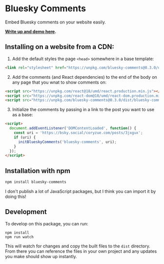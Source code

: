 # Bluesky Comments

Embed Bluesky comments on your website easily.

**[Write up and demo here](https://coryzue.com/writing/bluesky-comments).**


## Installing on a website from a CDN:

1. Add the default styles the page `<head>` somewhere in a base template:

```html
<link rel="stylesheet" href="https://unpkg.com/bluesky-comments@0.3.0/dist/bluesky-comments.css">
```

2. Add the comments (and React dependencies) to the end of the body on any page that you wnat to show comments on:


```html
<script src="https://unpkg.com/react@18/umd/react.production.min.js"></script>
<script src="https://unpkg.com/react-dom@18/umd/react-dom.production.min.js"></script>
<script src="https://unpkg.com/bluesky-comments@0.3.0/dist/bluesky-comments.umd.js"></script>
```

3. Initialize the comments by passing in a link to the post you want to use as a base:

```html
<script>
  document.addEventListener('DOMContentLoaded', function() {
    const uri = 'https://bsky.social/coryzue.com/posts/3jxgux';
    if (uri) {
      initBlueskyComments('bluesky-comments', uri);
    }
  });
</script>
```

## Installation with npm

```bash
npm install bluesky-comments
```

I don't publish a lot of JavaScript packages, but I think you can import it by doing this!


## Development

To develop on this package, you can run:

```
npm install
npm run watch
```

This will watch for changes and copy the built files to the `dist` directory.
From there you can reference the files in your own project and any updates you make
should show up instantly.
